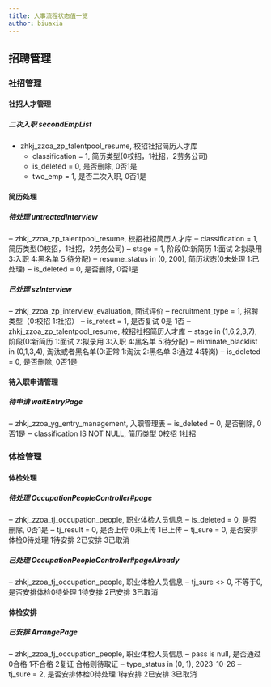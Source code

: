 ```yaml
---
title: 人事流程状态值一览
author: biuaxia
---
```


## 招聘管理

### 社招管理

#### 社招人才管理

##### 二次入职 secondEmpList

- zhkj_zzoa_zp_talentpool_resume, 校招社招简历人才库
  - classification = 1, 简历类型(0校招，1社招，2劳务公司) 
  - is_deleted = 0, 是否删除, 0否1是
  - two_emp = 1, 是否二次入职, 0否1是

#### 简历处理

##### 待处理 untreatedInterview

‒ zhkj_zzoa_zp_talentpool_resume, 校招社招简历人才库
  ‒ classification = 1, 简历类型(0校招，1社招，2劳务公司)
  ‒ stage = 1, 阶段(0:新简历 1:面试 2:拟录用 3:入职 4:黑名单 5:待分配)
  ‒ resume_status in (0, 200), 简历状态(0未处理 1:已处理)
  ‒ is_deleted = 0, 是否删除, 0否1是

##### 已处理 szInterview

‒ zhkj_zzoa_zp_interview_evaluation, 面试评价
  ‒ recruitment_type = 1, 招聘类型（0:校招 1:社招）
  ‒ is_retest = 1, 是否复试 0是  1否
‒ zhkj_zzoa_zp_talentpool_resume, 校招社招简历人才库
  ‒ stage in (1,6,2,3,7), 阶段(0:新简历 1:面试 2:拟录用 3:入职 4:黑名单 5:待分配)
  ‒ eliminate_blacklist in (0,1,3,4), 淘汰或者黑名单(0:正常 1:淘汰 2:黑名单 3:通过 4:转岗)
  ‒ is_deleted = 0, 是否删除, 0否1是

#### 待入职申请管理

##### 待申请 waitEntryPage

‒ zhkj_zzoa_yg_entry_management, 入职管理表
  ‒ is_deleted = 0, 是否删除, 0否1是
  ‒ classification IS NOT NULL, 简历类型 0校招  1社招

### 体检管理

#### 体检处理

##### 待处理 OccupationPeopleController#page

‒ zhkj_zzoa_tj_occupation_people, 职业体检人员信息
  ‒ is_deleted = 0, 是否删除, 0否1是
  ‒ tj_result = 0, 是否上传 0未上传  1已上传
  ‒ tj_sure = 0, 是否安排体检0待处理 1待安排 2已安排 3已取消

##### 已处理 OccupationPeopleController#pageAlready

‒ zhkj_zzoa_tj_occupation_people, 职业体检人员信息
  ‒ tj_sure <> 0, 不等于0, 是否安排体检0待处理 1待安排 2已安排 3已取消

#### 体检安排

##### 已安排 ArrangePage

‒ zhkj_zzoa_tj_occupation_people, 职业体检人员信息
  ‒ pass is null, 是否通过0合格 1不合格 2复证 合格则待取证
  ‒ type_status in (0, 1), 2023-10-26
  ‒ tj_sure = 2, 是否安排体检0待处理 1待安排 2已安排 3已取消

